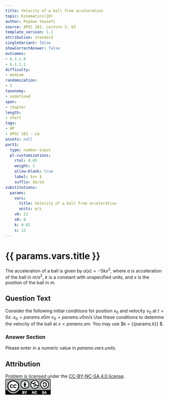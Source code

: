 ```yaml
---
title: Velocity of a ball from acceleration
topic: Kinematics(1D)
author: Peyman Yousefi
source: APSC 181, Lecture 3, Q3
template_version: 1.1
attribution: standard
singleVariant: false
showCorrectAnswer: false
outcomes:
- 6.1.1.0
- 6.1.1.1
difficulty:
- medium
randomization:
- 2
taxonomy:
- undefined
span:
- chapter
length:
- short
tags:
- AP
- APSC 181 - LA
assets: null
part1:
  type: number-input
  pl-customizations:
    rtol: 0.05
    weight: 1
    allow-blank: true
    label: $v= $
    suffix: $m/s$
substitutions:
  params:
    vars:
      title: Velocity of a ball from acceleration
      units: m/s
    v0: 21
    s0: 8
    k: 0.02
    s: 12
---
```

# {{ params.vars.title }}
The acceleration of a ball is given by $a(x) = -5kx^2$, where $a$ is acceleration of the ball in $m/s^2$, $k$ is a constant with unspecified units, and $x$ is the position of the ball in $m$.

## Question Text

Consider the following initial conditions for position $x_0$ and velocity $v_0$ at $t = 0 s$:
$x_0 = {{params.s0}} m$
$v_0 = {{params.v0}} m/s$
Use these conditions to detemine the velocity of the ball at $x = {{params.s}} m$.
You may use $k = {{params.k}} $.

### Answer Section

Please enter in a numeric value in ${{ params.vars.units }}$.

## Attribution

Problem is licensed under the [CC-BY-NC-SA 4.0 license](https://creativecommons.org/licenses/by-nc-sa/4.0/).<br> ![The Creative Commons 4.0 license requiring attribution-BY, non-commercial-NC, and share-alike-SA license.](https://raw.githubusercontent.com/firasm/bits/master/by-nc-sa.png)